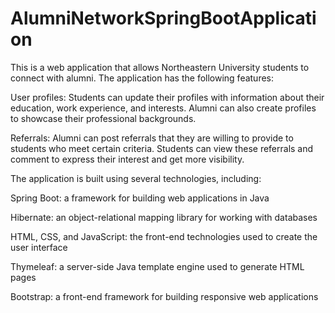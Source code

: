 
# AlumniNetworkSpringBootApplication


This is a web application that allows Northeastern University students to connect with alumni. The application has the following features:

User profiles: Students can update their profiles with information about their education, work experience, and interests. Alumni can also create profiles to showcase their professional backgrounds.

Referrals: Alumni can post referrals that they are willing to provide to students who meet certain criteria. Students can view these referrals and comment to express their interest and get more visibility.

The application is built using several technologies, including:

Spring Boot: a framework for building web applications in Java

Hibernate: an object-relational mapping library for working with databases

HTML, CSS, and JavaScript: the front-end technologies used to create the user interface

Thymeleaf: a server-side Java template engine used to generate HTML pages

Bootstrap: a front-end framework for building responsive web applications


